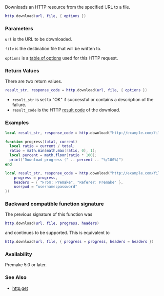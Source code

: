 Downloads an HTTP resource from the specified URL to a file.

```lua
http.download(url, file, { options })
```

### Parameters ###

`url` is the URL to be downloaded. 

`file` is the destination file that will be written to.

`options` is a [table of options](http-options-table.md) used for this HTTP request. 

### Return Values ###

There are two return values.

```lua
result_str, response_code = http.download(url, file, { options })
```

 * `result_str` is set to "OK" if successful or contains a description of the failure.
 * `result_code` is the HTTP [result code](http://www.w3.org/Protocols/rfc2616/rfc2616-sec10.html) of the download. 

### Examples ###

```lua
local result_str, response_code = http.download("http://example.com/file.zip", "file.zip")
```

```lua
function progress(total, current)
  local ratio = current / total;
  ratio = math.min(math.max(ratio, 0), 1);
  local percent = math.floor(ratio * 100);
  print("Download progress (" .. percent .. "%/100%)")
end

local result_str, response_code = http.download("http://example.com/file.zip", "file.zip", {
    progress = progress,
    headers = { "From: Premake", "Referer: Premake" }, 
    userpwd = "username:password"
})
```

### Backward compatible function signature ###

The previous signature of this function was

```lua
http.download(url, file, progress, headers)
```

and continues to be supported. This is equivalent to

```lua
http.download(url, file, { progress = progress, headers = headers })
```

### Availability ###

Premake 5.0 or later.


### See Also ###

* [http.get](http.get.md)